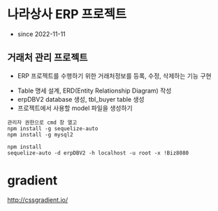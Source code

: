 # 나라상사 ERP 프로젝트

- since 2022-11-11

## 거래처 관리 프로젝트

- ERP 프로젝트를 수행하기 위한 거래처정보를 등록, 수정, 삭제하는 기능 구현

* Table 명세 설계, ERD(Entity Relationship Diagram) 작성
* erpDBV2 database 생성, tbl_buyer table 생성
* 프로젝트에서 사용할 model 파일을 생성하기

```
관리자 권한으로 cmd 창 열고
npm install -g sequelize-auto
npm install -g mysql2
```

```
npm install
sequelize-auto -d erpDBV2 -h localhost -u root -x !Biz8080
```

# gradient

http://cssgradient.io/
